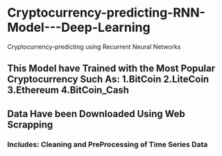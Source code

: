 # Cryptocurrency-predicting-RNN-Model---Deep-Learning
Cryptocurrency-predicting using Recurrent Neural Networks
## This Model have Trained with the Most Popular Cryptocurrency Such As: 1.BitCoin 2.LiteCoin 3.Ethereum 4.BitCoin_Cash
## Data Have been Downloaded Using Web Scrapping 
### Includes: Cleaning and PreProcessing of Time Series Data
